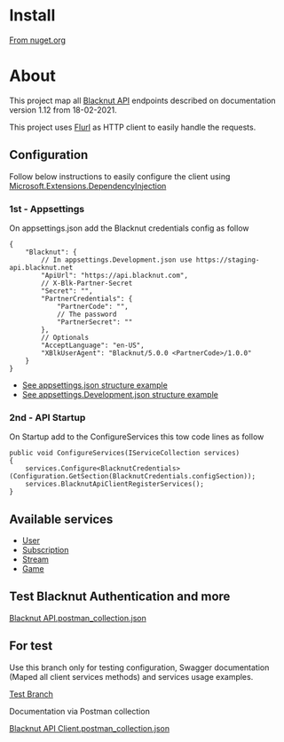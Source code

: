 # Install

[From nuget.org](https://www.nuget.org/packages/BlacknutApiClient/1.0.0)

# About

This project map all [Blacknut API](http://www.blacknut.com) endpoints described on documentation version 1.12 from 18-02-2021.

This project uses [Flurl](https://flurl.dev/) as HTTP client to easily handle the requests.

## Configuration

Follow below instructions to easily configure the client using [Microsoft.Extensions.DependencyInjection](https://www.nuget.org/packages/Microsoft.Extensions.DependencyInjection)

### 1st - Appsettings

On appsettings.json add the Blacknut credentials config as follow

    {
	    "Blacknut": {
		    // In appsettings.Development.json use https://staging-api.blacknut.net
		    "ApiUrl": "https://api.blacknut.com",
		    // X-Blk-Partner-Secret
		    "Secret": "",
		    "PartnerCredentials": {
			    "PartnerCode": "",
			    // The password
			    "PartnerSecret": ""
		    },
		    // Optionals
		    "AcceptLanguage": "en-US",
		    "XBlkUserAgent": "Blacknut/5.0.0 <PartnerCode>/1.0.0"
	    }
    }

- [See appsettings.json structure example](../ToTestOnly/src/TesteApi/appsettings.json)
- [See appsettings.Development.json structure example](../ToTestOnly/src/TesteApi/appsettings.Development.json)

### 2nd - API Startup

On Startup add to the ConfigureServices this tow code lines as follow

    public void ConfigureServices(IServiceCollection services)
    {
		services.Configure<BlacknutCredentials>(Configuration.GetSection(BlacknutCredentials.configSection));
		services.BlacknutApiClientRegisterServices();
	}

## Available services

 - [User](src/BlacknutApiClient/Interfaces/Services/IUserService.cs)
 - [Subscription](src/BlacknutApiClient/Interfaces/Services/ISubscriptionService.cs)
 - [Stream](src/BlacknutApiClient/Interfaces/Services/IStreamService.cs)
 - [Game](src/BlacknutApiClient/Interfaces/Services/IGameService.cs)

## Test Blacknut Authentication and more

[Blacknut API.postman_collection.json](docs/Blacknut%20API.postman_collection.json)

## For test

Use this branch only for testing configuration, Swagger documentation (Maped all client services methods) and services usage examples.

[Test Branch](https://github.com/renancr176/BlacknutApiClient/tree/ToTestOnly)

Documentation via Postman collection

[Blacknut API Client.postman_collection.json](https://github.com/renancr176/BlacknutApiClient/blob/ToTestOnly/docs/Blacknut%20API%20Client.postman_collection.json)